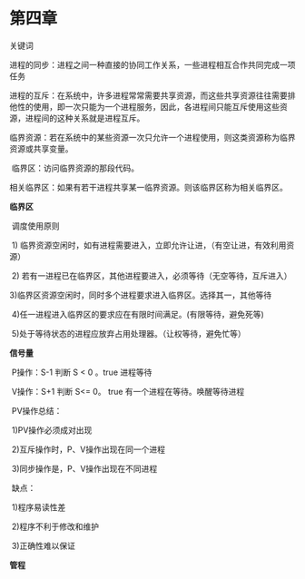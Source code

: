 # 第四章

关键词

​		进程的同步：进程之间一种直接的协同工作关系，一些进程相互合作共同完成一项任务

​		进程的互斥：在系统中，许多进程常常需要共享资源，而这些共享资源往往需要排他性的使用，即一次只能为一个进程服务，因此，各进程间只能互斥使用这些资源，进程间的这种关系就是进程互斥。

​		临界资源：若在系统中的某些资源一次只允许一个进程使用，则这类资源称为临界资源或共享变量。

​		临界区：访问临界资源的那段代码。

​		相关临界区：如果有若干进程共享某一临界资源。则该临界区称为相关临界区。





**临界区**

​		调度使用原则

​				1) 临界资源空闲时，如有进程需要进入，立即允许让进，（有空让进，有效利用资源）

​				2) 若有一进程已在临界区，其他进程要进入，必须等待（无空等待，互斥进入）

​				3)临界区资源空闲时，同时多个进程要求进入临界区。选择其一，其他等待

​				4)任一进程进入临界区的要求应在有限时间满足。(有限等待，避免死等)

​				5)处于等待状态的进程应放弃占用处理器。（让权等待，避免忙等）





**信号量**

​		P操作：S-1 判断 S < 0 。true 进程等待

​		V操作：S+1 判断 S<= 0。 true 有一个进程在等待。唤醒等待进程

​		PV操作总结：

​				1)PV操作必须成对出现

​				2)互斥操作时，P、V操作出现在同一个进程

​				3)同步操作是，P、V操作出现在不同进程

​		缺点：

​				1)程序易读性差

​				2)程序不利于修改和维护

​				3)正确性难以保证

**管程**



